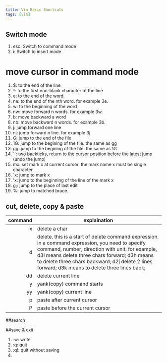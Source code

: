 ```yaml
---
title: Vim Basic Shortcuts
tags: [vim]
---
```


## Switch mode
1. esc: Switch to command mode
1. i: Switch to insert mode

# move cursor in command mode

1.  $: to the end of the line
1.  ^: to the first non-blank character of the line
1.  e: to the end of the word. 
1. ne: to the end of the nth word. for example 3e.
1.  w: to the beginning of the word
1. nw: move forward n words. for example 3w.
1.  b: move backward a word
1. nb: move backward n words. for example 3b.
1.  j: jump forward one line
1. nj: jump forward n line. for example 3j
1.  G: jump to the end of the file
1. 1G: jump to the begining of the file. the same as gg
1. gg: jump to the begining of the file. the same as 1G
1. ``: two backticks, return to the cursor position before the latest jump (undo the jump)
1. mx: set mark x at current cursor. the mark name x must be single character
1. `x: jump to mark x
1. 'x: jump to the beginning of the line of the mark x
1. g;: jump to the place of last edit
1.  %: jump to matched brace.

## cut, delete, copy & paste

| command | explaination |
| ------: | ------ |
| x |delete a char|
| d |delete. this is a start of delete command expression. in a command expression, you need to specify command, number, direction with unit. for example,  d3l means delete three chars forward; d3h means to delete three chars backward;  d2j delete 2 lines forward; d3k means to delete three lines back;|
| dd |delete current line|
| y | yank(copy) command starts|
| yy| yank(copy) current line|
| p | paste after current cursor|
| P | paste before the current cursor|


##search

##save & exit
1.  :w: write
1.  :q: quit
1. :q!: quit without saving
1. 
